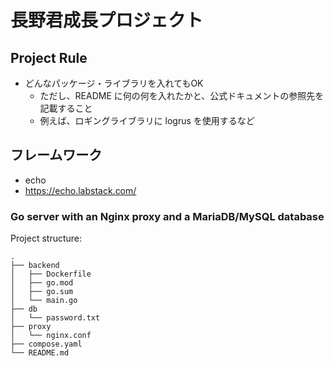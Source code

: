 # 長野君成長プロジェクト

## Project Rule
- どんなパッケージ・ライブラリを入れてもOK
  - ただし、README に何の何を入れたかと、公式ドキュメントの参照先を記載すること
  - 例えば、ロギングライブラリに logrus を使用するなど

## フレームワーク
- echo
- https://echo.labstack.com/

### Go server with an Nginx proxy and a MariaDB/MySQL database

Project structure:
```
.
├── backend
│   ├── Dockerfile
│   ├── go.mod
│   ├── go.sum
│   └── main.go
├── db
│   └── password.txt
├── proxy
│   └── nginx.conf
├── compose.yaml
└── README.md
```

